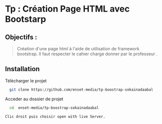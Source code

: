 # Tp : Création Page HTML avec Bootstarp
## Objectifs : 
> Création d'une page html à l'aide de utilisation de framework bootstrap. 
> Il faut respecter le cahier charge donner par le professeur .
## Installation

Télècharger le projet

```bash
  git clone https://github.com/enset-media/tp-boostrap-sokainadaabal
```

Acceder au dossier de projet

```bash
  cd  enset-media/tp-boostrap-sokainadaabal
```

```
Clic droit puis choisir open with live Server.
```



